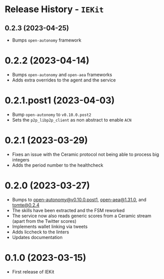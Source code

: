 # Release History - `IEKit`

## 0.2.3 (2023-04-25)

- Bumps `open-autonomy` framework

# 0.2.2 (2023-04-14)

- Bumps `open-autonomy` and `open-aea` frameworks
- Adds extra overrides to the agent and the service

# 0.2.1.post1 (2023-04-03)

- Bump `open-autonomy` to `v0.10.0.post2`
- Sets the `p2p_libp2p_client` as non abstract to enable `ACN`

# 0.2.1 (2023-03-29)

- Fixes an issue with the Ceramic protocol not being able to process big integers
- Adds the period number to the healthcheck

# 0.2.0 (2023-03-27)

- Bumps to open-autonomy@v0.10.0.post1, open-aea@1.31.0, and tomte@0.2.4
- The skills have been extracted and the FSM reworked
- The service now also reads generic scores from a Ceramic stream (apart from the Twitter scores)
- Implements wallet linking via tweets
- Adds liccheck to the linters
- Updates documentation

# 0.1.0 (2023-03-15)

- First release of IEKit